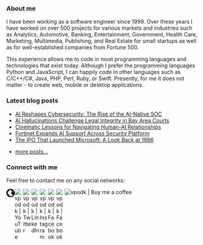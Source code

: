 ### About me

I have been working as a software engineer since 1999. Over these years I have worked on over 500 projects for various markets and industries such as Analytics, Automotive, Banking, Entertainment, Government, Health Care, Marketing, Multimedia, Publishing, and Real Estate for small startups as well as for well-established companies from Fortune 500.

This experience allows me to code in most programming languages and technologies that exist today. Although I prefer the programming languages Python and JavaScript, I can happily code in other languages such as C/C++/C#, Java, PHP, Perl, Ruby, or Swift. Presently, for me it does not matter - to create web, mobile or desktop applications.

### Latest blog posts

<!-- BLOG-POST-LIST:START -->
- [AI Reshapes Cybersecurity: The Rise of the AI-Native SOC](https://medium.com/majordigest/ai-reshapes-cybersecurity-the-rise-of-the-ai-native-soc-c77c3409da0d?source=rss-22947912adc0------2)
- [AI Hallucinations Challenge Legal Integrity in Bay Area Courts](https://medium.com/majordigest/ai-hallucinations-challenge-legal-integrity-in-bay-area-courts-a350d520e13d?source=rss-22947912adc0------2)
- [Cinematic Lessons for Navigating Human-AI Relationships](https://medium.com/majordigest/cinematic-lessons-for-navigating-human-ai-relationships-8063ee96d874?source=rss-22947912adc0------2)
- [Fortinet Expands AI Support Across Security Platform](https://medium.com/majordigest/fortinet-expands-ai-support-across-security-platform-d295b811c7c0?source=rss-22947912adc0------2)
- [The IPO That Launched Microsoft: A Look Back at 1986](https://medium.com/majordigest/the-ipo-that-launched-microsoft-a-look-back-at-1986-8967fa9802cc?source=rss-22947912adc0------2)
<!-- BLOG-POST-LIST:END -->
- [more posts...](https://medium.com/@vpodk)

### Connect with me
Feel free to contact me on any social networks:

[<img align="left" alt="vpodk.com" width="22px" src="https://raw.githubusercontent.com/iconic/open-iconic/master/svg/globe.svg" />][website]
[<img align="left" alt="vpodk | YouTube" width="22px" src="https://cdn.jsdelivr.net/npm/simple-icons@v3/icons/youtube.svg" />][youtube]
[<img align="left" alt="vpodk | Twitter" width="22px" src="https://cdn.jsdelivr.net/npm/simple-icons@v3/icons/twitter.svg" />][twitter]
[<img align="left" alt="vpodk | LinkedIn" width="22px" src="https://cdn.jsdelivr.net/npm/simple-icons@v3/icons/linkedin.svg" />][linkedin]
[<img align="left" alt="vpodk | Instagram" width="22px" src="https://cdn.jsdelivr.net/npm/simple-icons@v3/icons/instagram.svg" />][instagram]
[<img align="left" alt="vpodk | Facebook" width="22px" src="https://cdn.jsdelivr.net/npm/simple-icons@v3/icons/facebook.svg" />][facebook]
[<img align="left" alt="vpodk | Facebook" width="22px" src="https://cdn.jsdelivr.net/npm/simple-icons@v3/icons/medium.svg" />][medium]
[<img align="left" alt="vpodk | Buy me a coffee" height="24px" src="https://cdn.buymeacoffee.com/buttons/default-yellow.png" />][buymeacoffee]
<br>

<!-- Meta data -->
[website]: https://vpodk.com
[twitter]: https://twitter.com/vpodk
[youtube]: https://youtube.com/@vpodk
[instagram]: https://instagram.com/vpodk
[linkedin]: https://linkedin.com/in/vpodk
[facebook]: https://facebook.com/vpodk
[medium]: https://medium.com/@vpodk
[buymeacoffee]: https://www.buymeacoffee.com/vpodk
